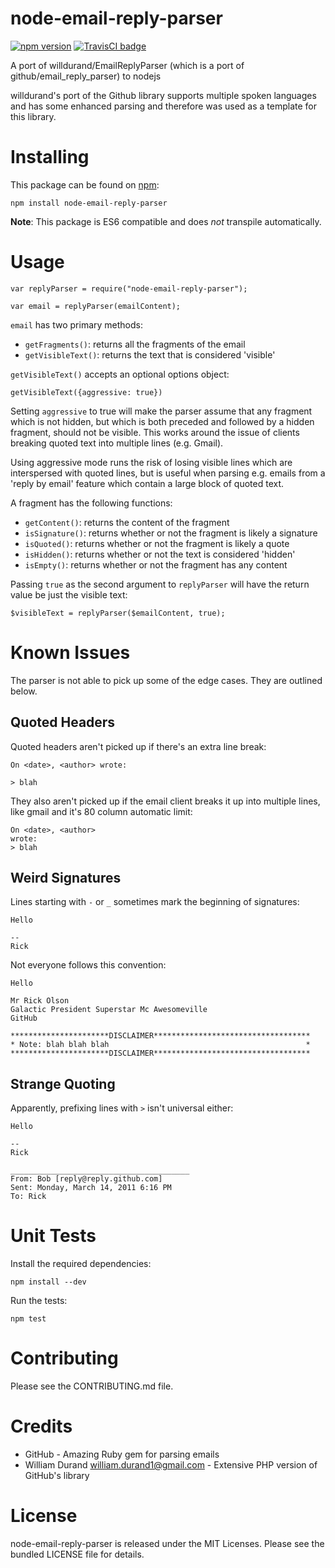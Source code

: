 # node-email-reply-parser

[![npm version](https://badge.fury.io/js/node-email-reply-parser.svg)](https://www.npmjs.com/package/node-email-reply-parser)
[![TravisCI badge](https://travis-ci.org/turt2live/node-email-reply-parser.svg?branch=master)](https://travis-ci.org/turt2live/node-email-reply-parser)

A port of willdurand/EmailReplyParser (which is a port of github/email_reply_parser) to nodejs

willdurand's port of the Github library supports multiple spoken languages and has some enhanced parsing and therefore was used as a template for this library.


# Installing

This package can be found on [npm](https://www.npmjs.com/):
```
npm install node-email-reply-parser
```

**Note**: This package is ES6 compatible and does *not* transpile automatically.


# Usage

```
var replyParser = require("node-email-reply-parser");

var email = replyParser(emailContent);
```

`email` has two primary methods:
* `getFragments()`: returns all the fragments of the email
* `getVisibleText()`: returns the text that is considered 'visible'

`getVisibleText()` accepts an optional options object:

```
getVisibleText({aggressive: true})
```

Setting `aggressive` to true will make the parser assume that any fragment which is not hidden, but which is both preceded and followed by a hidden fragment, should not be visible. This works around the issue of clients breaking quoted text into multiple lines (e.g. Gmail).

Using aggressive mode runs the risk of losing visible lines which are interspersed with quoted lines, but is useful when parsing e.g. emails from a 'reply by email' feature which contain a large block of quoted text.

A fragment has the following functions:
* `getContent()`: returns the content of the fragment
* `isSignature()`: returns whether or not the fragment is likely a signature
* `isQuoted()`: returns whether or not the fragment is likely a quote
* `isHidden()`: returns whether or not the text is considered 'hidden'
* `isEmpty()`: returns whether or not the fragment has any content

Passing `true` as the second argument to `replyParser` will have the return value be just the visible text:
```
$visibleText = replyParser($emailContent, true);
```

# Known Issues

The parser is not able to pick up some of the edge cases. They are outlined below.

## Quoted Headers

Quoted headers aren't picked up if there's an extra line break:
```
On <date>, <author> wrote:

> blah
```

They also aren't picked up if the email client breaks it up into multiple lines, like gmail and it's 80 column automatic limit:
```
On <date>, <author>
wrote:
> blah
```

## Weird Signatures

Lines starting with `-` or `_` sometimes mark the beginning of signatures:
```
Hello

--
Rick
```

Not everyone follows this convention:
```
Hello

Mr Rick Olson
Galactic President Superstar Mc Awesomeville
GitHub

**********************DISCLAIMER***********************************
* Note: blah blah blah                                            *
**********************DISCLAIMER***********************************
```

## Strange Quoting

Apparently, prefixing lines with `>` isn't universal either:

```
Hello

--
Rick

________________________________________
From: Bob [reply@reply.github.com]
Sent: Monday, March 14, 2011 6:16 PM
To: Rick
```


# Unit Tests

Install the required dependencies:
```
npm install --dev
```

Run the tests:
```
npm test
```


# Contributing

Please see the CONTRIBUTING.md file.


# Credits

* GitHub - Amazing Ruby gem for parsing emails
* William Durand [william.durand1@gmail.com](mailto:william.durand1@gmail.com) - Extensive PHP version of GitHub's library


# License

node-email-reply-parser is released under the MIT Licenses. Please see the bundled LICENSE file for details.
